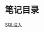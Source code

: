 # 笔记目录

[SQL注入](https://github.com/white-bear20/Somali-/blob/%E5%AE%89%E5%85%A8%E7%B3%BB%E5%88%97/SQL%E6%B3%A8%E5%85%A5.md)
